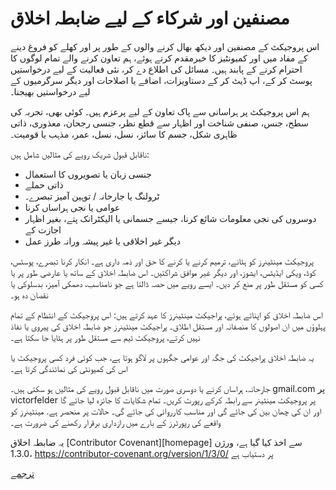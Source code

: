 # مصنفین اور شرکاء کے لیے ضابطہ اخلاق

اس پروجیکٹ کے مصنفین اور دیکھ بھال کرنے والوں کے طور پر اور کھلے کو فروغ دینے کے مفاد میں
اور کمیونٹیز کا خیرمقدم کرتے ہوئے، ہم تعاون کرنے والے تمام لوگوں کا احترام کرنے کے پابند ہیں۔
مسائل کی اطلاع دے کر، نئی فعالیت کے لیے درخواستیں پوسٹ کر کے، اپ ڈیٹ کر کے
دستاویزات، اضافے یا اصلاحات اور دیگر سرگرمیوں کے لیے درخواستیں بھیجنا۔

ہم اس پروجیکٹ پر ہراسانی سے پاک تعاون کے لیے پرعزم ہیں۔
کوئی بھی، تجربہ کی سطح، جنس، صنفی شناخت اور اظہار سے قطع نظر،
جنسی رجحان، معذوری، ذاتی ظاہری شکل، جسم کا سائز، نسل،
نسل، عمر، مذہب یا قومیت۔

ناقابل قبول شریک رویے کی مثالیں شامل ہیں:

* جنسی زبان یا تصویروں کا استعمال
* ذاتی حملے
* ٹرولنگ یا جارحانہ / توہین آمیز تبصرے۔
* عوامی یا نجی ہراساں کرنا
* دوسروں کی نجی معلومات شائع کرنا، جیسے جسمانی یا الیکٹرانک پتے، بغیر اظہار اجازت کے
* دیگر غیر اخلاقی یا غیر پیشہ ورانہ طرز عمل

پروجیکٹ مینٹینرز کو ہٹانے، ترمیم کرنے یا کرنے کا حق اور ذمہ داری ہے۔ انکار کرنا
تبصرے، پوسٹس، کوڈ، ویکی ایڈیٹس، ایشوز، اور دیگر غیر موافق شراکتیں۔
اس ضابطہ اخلاق کے ساتھ یا عارضی طور پر یا کسی کو مستقل طور پر منع کر دیں۔
ایسے رویے میں حصہ ڈالتا ہے جو نامناسب، دھمکی آمیز، بدسلوکی یا نقصان دہ ہو۔

اس ضابطہ اخلاق کو اپناتے ہوئے، پراجیکٹ مینٹینرز کا عہد کرتے ہیں:
اس پروجیکٹ کے انتظام کے تمام پہلوؤں میں ان اصولوں کا منصفانہ اور مستقل اطلاق۔
پراجیکٹ مینٹینرز جو ضابطہ اخلاق کی پیروی یا نفاذ نہیں کرتے،
پروجیکٹ ٹیم سے مستقل طور پر ہٹایا جا سکتا ہے۔

یہ ضابطہ اخلاق پراجیکٹ کی جگہ اور عوامی جگہوں پر لاگو ہوتا ہے،
جب کوئی فرد کسی پروجیکٹ یا اس کی کمیونٹی کی نمائندگی کرتا ہے۔

جارحانہ، ہراساں کرنے یا دوسری صورت میں ناقابل قبول رویے کی مثالیں ہو سکتی ہیں۔
gmail.com پر victorfelder پر پروجیکٹ مینٹینر سے رابطہ کرکے رپورٹ کریں۔
تمام شکایات کا جائزہ لیا جائے گا اور ان کی چھان بین کی جائے گی اور مناسب کارروائی کی جائے گی۔
حالات پر منحصر ہے. مینٹینرز کو واقعے کی رپورٹرز کے بارے میں رازداری برقرار رکھنے کی ضرورت ہے۔


یہ ضابطہ اخلاق [Contributor Covenant][homepage] سے اخذ کیا گیا ہے،
ورژن 1.3.0، https://contributor-covenant.org/version/1/3/0/ پر دستیاب ہے

[ہوم پیج]: https://contributor-covenant.org

[ترجمے](README.md#ترجمے)
